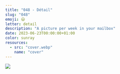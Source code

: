 ```yaml
---
title: "048 - Détail"
slug: "048"
emoji: 😃
letter: detail
description: "A picture per week in your mailbox"
date: 2023-06-23T00:00:00+01:00
color: sunray
resources:
  - src: "cover.webp"
    name: "cover"
---
```

![](cover)
